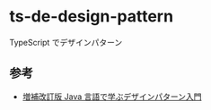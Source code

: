 # ts-de-design-pattern

TypeScript でデザインパターン

## 参考

- [増補改訂版 Java 言語で学ぶデザインパターン入門](https://www.hyuki.com/dp/)
